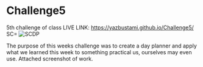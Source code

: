 # Challenge5
5th challenge of class
LIVE LINK:  https://yazbustami.github.io/Challenge5/
SC= ![SCDP](https://user-images.githubusercontent.com/111784041/189466166-51f05ee1-31b0-4298-9776-ae5b0f25c035.jpg)

The purpose of this weeks challenge was to create a day planner and apply what we learned this week to something practical us, ourselves may even use. Attached screenshot of work.
